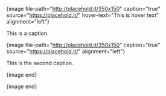 {image file-path="http://placehold.it/350x150" caption="true" source="https://placehold.it/" hover-text="This is hover text" alignment="left"}

This is a caption.

{image file-path="http://placehold.it/350x150" caption="true" source="https://placehold.it/" alignment="left"}

This is the second caption.

{image end}

{image end}
